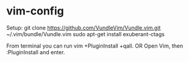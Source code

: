 # vim-config
Setup:
git clone https://github.com/VundleVim/Vundle.vim.git ~/.vim/bundle/Vundle.vim
sudo apt-get install exuberant-ctags

From terminal you can run vim +PluginInstall +qall.
OR
Open Vim, then :PluginInstall and enter.
